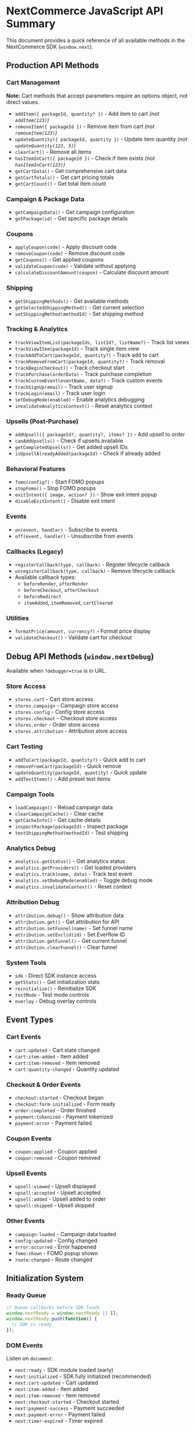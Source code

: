 # NextCommerce JavaScript API Summary

This document provides a quick reference of all available methods in the NextCommerce SDK (`window.next`).

## Production API Methods

### Cart Management
**Note:** Cart methods that accept parameters require an options object, not direct values.

- `addItem({ packageId, quantity? })` - Add item to cart *(not `addItem(123)`)*
- `removeItem({ packageId })` - Remove item from cart *(not `removeItem(123)`)*
- `updateQuantity({ packageId, quantity })` - Update item quantity *(not `updateQuantity(123, 5)`)*
- `clearCart()` - Remove all items
- `hasItemInCart({ packageId })` - Check if item exists *(not `hasItemInCart(123)`)*
- `getCartData()` - Get comprehensive cart data
- `getCartTotals()` - Get cart pricing totals
- `getCartCount()` - Get total item count

### Campaign & Package Data
- `getCampaignData()` - Get campaign configuration
- `getPackage(id)` - Get specific package details

### Coupons
- `applyCoupon(code)` - Apply discount code
- `removeCoupon(code)` - Remove discount code
- `getCoupons()` - Get applied coupons
- `validateCoupon(code)` - Validate without applying
- `calculateDiscountAmount(coupon)` - Calculate discount amount

### Shipping
- `getShippingMethods()` - Get available methods
- `getSelectedShippingMethod()` - Get current selection
- `setShippingMethod(methodId)` - Set shipping method

### Tracking & Analytics
- `trackViewItemList(packageIds, listId?, listName?)` - Track list views
- `trackViewItem(packageId)` - Track single item view
- `trackAddToCart(packageId, quantity?)` - Track add to cart
- `trackRemoveFromCart(packageId, quantity?)` - Track removal
- `trackBeginCheckout()` - Track checkout start
- `trackPurchase(orderData)` - Track purchase completion
- `trackCustomEvent(eventName, data?)` - Track custom events
- `trackSignUp(email)` - Track user signup
- `trackLogin(email)` - Track user login
- `setDebugMode(enabled)` - Enable analytics debugging
- `invalidateAnalyticsContext()` - Reset analytics context

### Upsells (Post-Purchase)
- `addUpsell({ packageId?, quantity?, items? })` - Add upsell to order
- `canAddUpsells()` - Check if upsells available
- `getCompletedUpsells()` - Get added upsell IDs
- `isUpsellAlreadyAdded(packageId)` - Check if already added

### Behavioral Features
- `fomo(config?)` - Start FOMO popups
- `stopFomo()` - Stop FOMO popups
- `exitIntent({ image, action? })` - Show exit intent popup
- `disableExitIntent()` - Disable exit intent

### Events
- `on(event, handler)` - Subscribe to events
- `off(event, handler)` - Unsubscribe from events

### Callbacks (Legacy)
- `registerCallback(type, callback)` - Register lifecycle callback
- `unregisterCallback(type, callback)` - Remove lifecycle callback
- Available callback types:
  - `beforeRender`, `afterRender`
  - `beforeCheckout`, `afterCheckout`
  - `beforeRedirect`
  - `itemAdded`, `itemRemoved`, `cartCleared`

### Utilities
- `formatPrice(amount, currency?)` - Format price display
- `validateCheckout()` - Validate cart for checkout

## Debug API Methods (`window.nextDebug`)

Available when `?debugger=true` is in URL.

### Store Access
- `stores.cart` - Cart store access
- `stores.campaign` - Campaign store access
- `stores.config` - Config store access
- `stores.checkout` - Checkout store access
- `stores.order` - Order store access
- `stores.attribution` - Attribution store access

### Cart Testing
- `addToCart(packageId, quantity?)` - Quick add to cart
- `removeFromCart(packageId)` - Quick remove
- `updateQuantity(packageId, quantity)` - Quick update
- `addTestItems()` - Add preset test items

### Campaign Tools
- `loadCampaign()` - Reload campaign data
- `clearCampaignCache()` - Clear cache
- `getCacheInfo()` - Get cache details
- `inspectPackage(packageId)` - Inspect package
- `testShippingMethod(methodId)` - Test shipping

### Analytics Debug
- `analytics.getStatus()` - Get analytics status
- `analytics.getProviders()` - Get loaded providers
- `analytics.track(name, data)` - Track test event
- `analytics.setDebugMode(enabled)` - Toggle debug mode
- `analytics.invalidateContext()` - Reset context

### Attribution Debug
- `attribution.debug()` - Show attribution data
- `attribution.get()` - Get attribution for API
- `attribution.setFunnel(name)` - Set funnel name
- `attribution.setEvclid(id)` - Set Everflow ID
- `attribution.getFunnel()` - Get current funnel
- `attribution.clearFunnel()` - Clear funnel

### System Tools
- `sdk` - Direct SDK instance access
- `getStats()` - Get initialization stats
- `reinitialize()` - Reinitialize SDK
- `testMode` - Test mode controls
- `overlay` - Debug overlay controls

## Event Types

### Cart Events
- `cart:updated` - Cart state changed
- `cart:item-added` - Item added
- `cart:item-removed` - Item removed
- `cart:quantity-changed` - Quantity updated

### Checkout & Order Events
- `checkout:started` - Checkout began
- `checkout:form-initialized` - Form ready
- `order:completed` - Order finished
- `payment:tokenized` - Payment tokenized
- `payment:error` - Payment failed

### Coupon Events
- `coupon:applied` - Coupon applied
- `coupon:removed` - Coupon removed

### Upsell Events
- `upsell:viewed` - Upsell displayed
- `upsell:accepted` - Upsell accepted
- `upsell:added` - Upsell added to order
- `upsell:skipped` - Upsell skipped

### Other Events
- `campaign:loaded` - Campaign data loaded
- `config:updated` - Config changed
- `error:occurred` - Error happened
- `fomo:shown` - FOMO popup shown
- `route:changed` - Route changed

## Initialization System

### Ready Queue
```javascript
// Queue callbacks before SDK loads
window.nextReady = window.nextReady || [];
window.nextReady.push(function() {
  // SDK is ready
});
```

### DOM Events

Listen on `document`:
- `next:ready` - SDK module loaded (early)
- `next:initialized` - SDK fully initialized (recommended)
- `next:cart-updated` - Cart updated
- `next:item-added` - Item added
- `next:item-removed` - Item removed
- `next:checkout-started` - Checkout started
- `next:payment-success` - Payment succeeded
- `next:payment-error` - Payment failed
- `next:timer-expired` - Timer expired